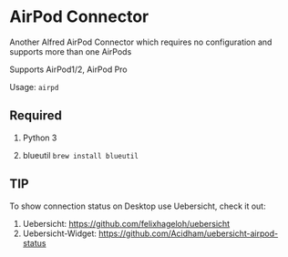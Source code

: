 # AirPod Connector

Another Alfred AirPod Connector which requires no configuration and supports more than one AirPods

Supports AirPod1/2, AirPod Pro

Usage: `airpd`

## Required

1. Python 3

2. blueutil `brew install blueutil`

## TIP

To show connection status on Desktop use Uebersicht, check it out:

1. Uebersicht: https://github.com/felixhageloh/uebersicht
2. Uebersicht-Widget: https://github.com/Acidham/uebersicht-airpod-status

